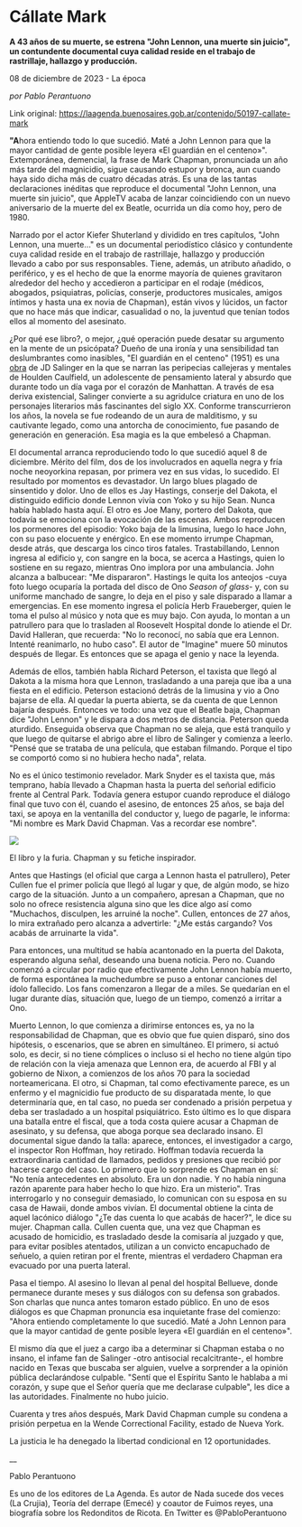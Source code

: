 # Cállate Mark

**A 43 años de su muerte, se estrena "John Lennon, una muerte sin juicio", un contundente documental cuya calidad reside en el trabajo de rastrillaje, hallazgo y producción.**

08 de diciembre de 2023 - La época

_por Pablo Perantuono_

Link original: https://laagenda.buenosaires.gob.ar/contenido/50197-callate-mark



**"A**hora entiendo todo lo que sucedió. Maté a John Lennon para que la mayor cantidad de gente posible leyera «El guardián en el centeno»". Extemporánea, demencial, la frase de Mark Chapman, pronunciada un año más tarde del magnicidio, sigue causando estupor y bronca, aun cuando haya sido dicha más de cuatro décadas atrás. Es una de las tantas declaraciones inéditas que reproduce el documental "John Lennon, una muerte sin juicio", que AppleTV acaba de lanzar coincidiendo con un nuevo aniversario de la muerte del ex Beatle, ocurrida un día como hoy, pero de 1980.




Narrado por el actor Kiefer Shuterland y dividido en tres capítulos, "John Lennon, una muerte..." es un documental periodístico clásico y contundente cuya calidad reside en el trabajo de rastrillaje, hallazgo y producción llevado a cabo por sus responsables. Tiene, además, un atributo añadido, o periférico, y es el hecho de que la enorme mayoría de quienes gravitaron alrededor del hecho y accedieron a participar en el rodaje (médicos, abogados, psiquiatras, policías, conserje, productores musicales, amigos íntimos y hasta una ex novia de Chapman), están vivos y lúcidos, un factor que no hace más que indicar, casualidad o no, la juventud que tenían todos ellos al momento del asesinato.




¿Por qué ese libro?, o mejor, ¿qué operación puede desatar su argumento en la mente de un psicópata? Dueño de una ironía y una sensibilidad tan deslumbrantes como inasibles, "El guardián en el centeno" (1951) es una [obra](https://es.wikipedia.org/wiki/The_Catcher_in_the_Rye) de JD Salinger en la que se narran las peripecias callejeras y mentales de Houlden Caulfield, un adolescente de pensamiento lateral y absurdo que durante todo un día vaga por el corazón de Manhattan. A través de esa deriva existencial, Salinger convierte a su agridulce criatura en uno de los personajes literarios más fascinantes del siglo XX. Conforme transcurrieron los años, la novela se fue rodeando de un aura de malditismo, y su cautivante legado, como una antorcha de conocimiento, fue pasando de generación en generación. Esa magia es la que embelesó a Chapman.




El documental arranca reproduciendo todo lo que sucedió aquel 8 de diciembre. Mérito del film, dos de los involucrados en aquella negra y fría noche neoyorkina repasan, por primera vez en sus vidas, lo sucedido. El resultado por momentos es devastador. Un largo blues plagado de sinsentido y dolor. Uno de ellos es Jay Hastings, conserje del Dakota, el distinguido edificio donde Lennon vivía con Yoko y su hijo Sean. Nunca había hablado hasta aquí. El otro es Joe Many, portero del Dakota, que todavía se emociona con la evocación de las escenas. Ambos reproducen los pormenores del episodio: Yoko baja de la limusina, luego lo hace John, con su paso elocuente y enérgico. En ese momento irrumpe Chapman, desde atrás, que descarga los cinco tiros fatales. Trastabillando, Lennon ingresa al edificio y, con sangre en la boca, se acerca a Hastings, quien lo sostiene en su regazo, mientras Ono implora por una ambulancia. John alcanza a balbucear: "Me dispararon". Hastings le quita los anteojos -cuya foto luego ocuparía la portada del disco de Ono *Season of glass*- y, con su uniforme manchado de sangre, lo deja en el piso y sale disparado a llamar a emergencias. En ese momento ingresa el policía Herb Fraueberger, quien le toma el pulso al músico y nota que es muy bajo. Con ayuda, lo montan a un patrullero para que lo trasladen al Roosevelt Hospital donde lo atiende el Dr. David Halleran, que recuerda: "No lo reconocí, no sabía que era Lennon. Intenté reanimarlo, no hubo caso". El autor de "Imagine" muere 50 minutos después de llegar. Es entonces que se apaga el genio y nace la leyenda.




Además de ellos, también habla Richard Peterson, el taxista que llegó al Dakota a la misma hora que Lennon, trasladando a una pareja que iba a una fiesta en el edificio. Peterson estacionó detrás de la limusina y vio a Ono bajarse de ella. Al quedar la puerta abierta, se da cuenta de que Lennon bajaría después. Entonces ve todo: una vez que el Beatle baja, Chapman dice "John Lennon" y le dispara a dos metros de distancia. Peterson queda aturdido. Enseguida observa que Chapman no se aleja, que está tranquilo y que luego de quitarse el abrigo abre el libro de Salinger y comienza a leerlo. "Pensé que se trataba de una película, que estaban filmando. Porque el tipo se comportó como si no hubiera hecho nada", relata.




No es el único testimonio revelador. Mark Snyder es el taxista que, más temprano, había llevado a Chapman hasta la puerta del señorial edificio frente al Central Park. Todavía genera estupor cuando reproduce el diálogo final que tuvo con él, cuando el asesino, de entonces 25 años, se baja del taxi, se apoya en la ventanilla del conductor y, luego de pagarle, le informa: "Mi nombre es Mark David Chapman. Vas a recordar ese nombre".




![](https://cdn.feater.me/files/images/3277627/0371563d-3a10-4895-b0a0-880a7734158c.png)




El libro y la furia. Chapman y su fetiche inspirador.




Antes que Hastings (el oficial que carga a Lennon hasta el patrullero), Peter Cullen fue el primer policía que llegó al lugar y que, de algún modo, se hizo cargo de la situación. Junto a un compañero, apresan a Chapman, que no solo no ofrece resistencia alguna sino que les dice algo así como "Muchachos, disculpen, les arruiné la noche". Cullen, entonces de 27 años, lo mira extrañado pero alcanza a advertirle: "¿Me estás cargando? Vos acabás de arruinarte la vida".




Para entonces, una multitud se había acantonado en la puerta del Dakota, esperando alguna señal, deseando una buena noticia. Pero no. Cuando comenzó a circular por radio que efectivamente John Lennon había muerto, de forma espontánea la muchedumbre se puso a entonar canciones del ídolo fallecido. Los fans comenzaron a llegar de a miles. Se quedarían en el lugar durante días, situación que, luego de un tiempo, comenzó a irritar a Ono.




Muerto Lennon, lo que comienza a dirimirse entonces es, ya no la responsabilidad de Chapman, que es obvio que fue quien disparó, sino dos hipótesis, o escenarios, que se abren en simultáneo. El primero, si actuó solo, es decir, si no tiene cómplices o incluso si el hecho no tiene algún tipo de relación con la vieja amenaza que Lennon era, de acuerdo al FBI y al gobierno de Nixon, a comienzos de los años 70 para la sociedad norteamericana. El otro, si Chapman, tal como efectivamente parece, es un enfermo y el magnicidio fue producto de su disparatada mente, lo que determinaría que, en tal caso, no pueda ser condenado a prisión perpetua y deba ser trasladado a un hospital psiquiátrico. Esto último es lo que dispara una batalla entre el fiscal, que a toda costa quiere acusar a Chapman de asesinato, y su defensa, que aboga porque sea declarado insano. El documental sigue dando la talla: aparece, entonces, el investigador a cargo, el inspector Ron Hoffman, hoy retirado. Hoffman todavía recuerda la extraordinaria cantidad de llamados, pedidos y presiones que recibió por hacerse cargo del caso. Lo primero que lo sorprende es Chapman en sí: "No tenía antecedentes en absoluto. Era un don nadie. Y no había ninguna razón aparente para haber hecho lo que hizo. Era un misterio". Tras interrogarlo y no conseguir demasiado, lo comunican con su esposa en su casa de Hawaii, donde ambos vivían. El documental obtiene la cinta de aquel lacónico diálogo "¿Te das cuenta lo que acabás de hacer?", le dice su mujer. Chapman calla. Cullen cuenta que, una vez que Chapman es acusado de homicidio, es trasladado desde la comisaría al juzgado y que, para evitar posibles atentados, utilizan a un convicto encapuchado de señuelo, a quien retiran por el frente, mientras el verdadero Chapman era evacuado por una puerta lateral.




Pasa el tiempo. Al asesino lo llevan al penal del hospital Bellueve, donde permanece durante meses y sus diálogos con su defensa son grabados. Son charlas que nunca antes tomaron estado público. En uno de esos diálogos es que Chapman pronuncia esa inquietante frase del comienzo: "Ahora entiendo completamente lo que sucedió. Maté a John Lennon para que la mayor cantidad de gente posible leyera «El guardián en el centeno»".




El mismo día que el juez a cargo iba a determinar si Chapman estaba o no insano, el infame fan de Salinger -otro antisocial recalcitrante-, el hombre nacido en Texas que buscaba ser alguien, vuelve a sorprender a la opinión pública declarándose culpable. "Sentí que el Espíritu Santo le hablaba a mi corazón, y supe que el Señor quería que me declarase culpable", les dice a las autoridades. Finalmente no hubo juicio.




Cuarenta y tres años después, Mark David Chapman cumple su condena a prisión perpetua en la Wende Correctional Facility, estado de Nueva York.




La justicia le ha denegado la libertad condicional en 12 oportunidades.




\_\_




Pablo Perantuono




Es uno de los editores de La Agenda. Es autor de Nada sucede dos veces (La Crujia), Teoría del derrape (Emecé) y coautor de Fuimos reyes, una biografía sobre los Redonditos de Ricota. En Twitter es @PabloPerantuono



